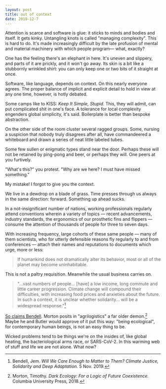 ```yaml
---
layout: post
title: out of context
date: 2019-12-7
---
```


Attention is scarce and software is glue: it sticks to minds and bodies and itself. It gets kinky. Untangling knots is called "managing complexity". This is hard to do. It's made increasingly difficult by the late profusion of mental and material machinery with which people program&mdash; what, exactly?

One has the feeling there's an elephant in here. It's uneven and slippery, and parts of it are prickly, and it won't go away. Its skin is a bit like a stubbornly wrinkled shirt: you can only keep one or two bits of it straight at once.

Software, like language, depends on context. On this nearly everyone agrees. The proper balance of implicit and explicit detail to hold in view at any one time, however, is hotly debated.

Some camps like to KISS: *Keep It Simple, Stupid*. This, they will admit, can put complicated shit in one's face. A tolerance for local complexity engenders global simplicity, it's said. Boilerplate is better than bespoke abstraction.

On the other side of the room cluster several ragged groups. Some, nursing a suspicion that nobody truly disagrees after all, have commandeered a whiteboard and drawn a series of neat little labeled tubes.

Some few sullen or enigmatic types stand near the door. Perhaps these will not be retained by ping-pong and beer, or perhaps they will. One peers at you furtively.

"What's this?" you protest. "Why are we here? I must have missed something."

My mistake! I forgot to give you the context.

We live in a dewdrop on a blade of grass. Time presses through us always in the same direction: forward. Something up ahead sucks.

In a not-insignificant number of nations, working professionals regularly attend conventions wherein a variety of topics &mdash; recent advancements, industry standards, the ergonomics of our prosthetic fins and flippers &mdash; consume the attention of thousands of people for three to seven days.

With increasing frequency, large cohorts of these same people &mdash; many of them scientists, who for utterly defensible reasons fly regularly to and from conferences &mdash; attach their names and reputations to documents which urge, more or less:

> If humankind does not dramatically alter its behavior, most or all of the planet may become uninhabitable.

This is not a paltry requisition. Meanwhile the usual business carries on.

> "...vast numbers of people... [have] a low income, long commute and little career progression. Climate change will compound their difficulties, with increasing food prices and anxieties about the future. In such a context, it is unclear whether solidarity... will be a widespread response."[^1]

[So claims Bendell](https://jembendell.com/2019/11/05/will-we-care-enough-to-matter-to-them-climate-justice-solidarity-and-deep-adaptation/). Morton posits in "agrilogistics" a far older demon.[^2] Maybe he and Butler would approve of it put this way: "being ecological", for contemporary human beings, is not an easy thing to be.

Wicked problems tend to be things we're on the insides of, like global heating, the bacteriological arms race, or SARS-CoV-2. In this warming web of stuff and life we are not alone. What now?

[^1]: Bendell, Jem. *Will We Care Enough to Matter to Them? Climate Justice, Solidarity and Deep Adaptation.* 5 Nov. 2019.
[^2]: Morton, Timothy. *Dark Ecology: For a Logic of Future Coexistence.* Columbia University Press, 2018.
